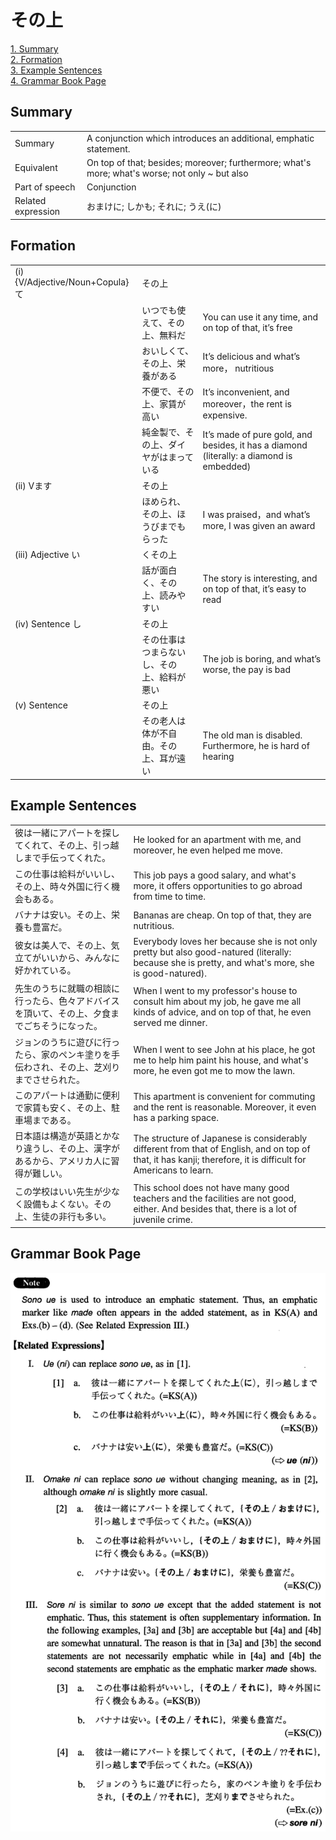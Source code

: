 # その上

[1. Summary](#summary)<br>
[2. Formation](#formation)<br>
[3. Example Sentences](#example-sentences)<br>
[4. Grammar Book Page](#grammar-book-page)<br>


## Summary

<table><tr>   <td>Summary</td>   <td>A conjunction which introduces an additional, emphatic statement.</td></tr><tr>   <td>Equivalent</td>   <td>On top of that; besides; moreover; furthermore; what's more; what's worse; not only ~ but also</td></tr><tr>   <td>Part of speech</td>   <td>Conjunction</td></tr><tr>   <td>Related expression</td>   <td>おまけに; しかも; それに; うえ(に)</td></tr></table>

## Formation

<table class="table"><tbody><tr class="tr head"><td class="td"><span class="numbers">(i)</span> <span class="bold">{V/Adjective/Noun+Copula}て</span></td><td class="td"><span class="concept">その上</span></td><td class="td"></td></tr><tr class="tr"><td class="td"></td><td class="td"><span>いつでも使えて、</span><span class="concept">その上</span><span>、無料だ</span></td><td class="td"><span>You can use it any time, and on top of that, it’s free</span></td></tr><tr class="tr"><td class="td"></td><td class="td"><span>おいしくて、</span><span class="concept">その上</span><span>、栄養がある</span></td><td class="td"><span>It’s delicious and what’s more， nutritious</span></td></tr><tr class="tr"><td class="td"></td><td class="td"><span>不便で、</span><span class="concept">その上</span><span>、家賃が高い</span></td><td class="td"><span>It’s inconvenient, and moreover，the rent is expensive.</span></td></tr><tr class="tr"><td class="td"></td><td class="td"><span>純金製で、</span><span class="concept">その上</span><span>、ダイヤがはまっている</span></td><td class="td"><span>It’s made of pure gold, and besides, it has a diamond (literally: a diamond is embedded)</span> </td></tr><tr class="tr head"><td class="td"><span class="numbers">(ii)</span> <span class="bold">Vます</span></td><td class="td"><span class="concept">その上</span></td><td class="td"></td></tr><tr class="tr"><td class="td"></td><td class="td"><span>ほめられ、</span><span class="concept">その上</span><span>、ほうびまでもらった</span></td><td class="td"><span>I was praised，and what’s more, I was given an award</span></td></tr><tr class="tr head"><td class="td"><span class="numbers">(iii)</span> <span class="bold">Adjective い</span></td><td class="td"><span>く</span><span class="concept">その上</span></td><td class="td"></td></tr><tr class="tr"><td class="td"></td><td class="td"><span>話が面白く、</span><span class="concept">その上</span><span>、読みやすい</span></td><td class="td"><span>The story is interesting, and on top of that, it’s easy to read</span></td></tr><tr class="tr head"><td class="td"><span class="numbers">(iv)</span> <span class="bold">Sentence し</span></td><td class="td"><span class="concept">その上</span></td><td class="td"></td></tr><tr class="tr"><td class="td"></td><td class="td"><span>その仕事はつまらないし、</span><span class="concept">その上</span><span>、給料が悪い</span></td><td class="td"><span>The job is boring, and what’s worse, the pay is bad</span></td></tr><tr class="tr head"><td class="td"><span class="numbers">(v)</span> <span class="bold">Sentence</span></td><td class="td"><span class="concept">その上</span></td><td class="td"></td></tr><tr class="tr"><td class="td"></td><td class="td"><span>その老人は体が不自由。</span><span class="concept">その上</span><span>、耳が遠い</span></td><td class="td"><span>The old man is disabled. Furthermore, he is hard of hearing</span></td></tr></tbody></table>

## Example Sentences

<table><tr>   <td>彼は一緒にアパートを探してくれて、その上、引っ越しまで手伝ってくれた。</td>   <td>He looked for an apartment with me, and moreover, he even helped me move.</td></tr><tr>   <td>この仕事は給料がいいし、その上、時々外国に行く機会もある。</td>   <td>This job pays a good salary, and what's more, it offers opportunities to go abroad from time to time.</td></tr><tr>   <td>バナナは安い。その上、栄養も豊富だ。</td>   <td>Bananas are cheap. On top of that, they are nutritious.</td></tr><tr>   <td>彼女は美人で、その上、気立てがいいから、みんなに好かれている。</td>   <td>Everybody loves her because she is not only pretty but also good-natured (literally: because she is pretty, and what's more, she is good-natured).</td></tr><tr>   <td>先生のうちに就職の相談に行ったら、色々アドバイスを頂いて、その上、夕食までごちそうになった。</td>   <td>When I went to my professor's house to consult him about my job, he gave me all kinds of advice, and on top of that, he even served me dinner.</td></tr><tr>   <td>ジョンのうちに遊びに行ったら、家のペンキ塗りを手伝わされ、その上、芝刈りまでさせられた。</td>   <td>When I went to see John at his place, he got me to help him paint his house, and what's more, he even got me to mow the lawn.</td></tr><tr>   <td>このアパートは通勤に便利で家賃も安く、その上、駐車場まである。</td>   <td>This apartment is convenient for commuting and the rent is reasonable. Moreover, it even has a parking space.</td></tr><tr>   <td>日本語は構造が英語とかなり違うし、その上、漢字があるから、アメリカ人に習得が難しい。</td>   <td>The structure of Japanese is considerably different from that of English, and on top of that, it has kanji; therefore, it is difficult for Americans to learn.</td></tr><tr>   <td>この学校はいい先生が少なく設備もよくない。その上、生徒の非行も多い。</td>   <td>This school does not have many good teachers and the facilities are not good, either. And besides that, there is a lot of juvenile crime.</td></tr></table>

## Grammar Book Page

![](../img/Intermediateその上.png)

